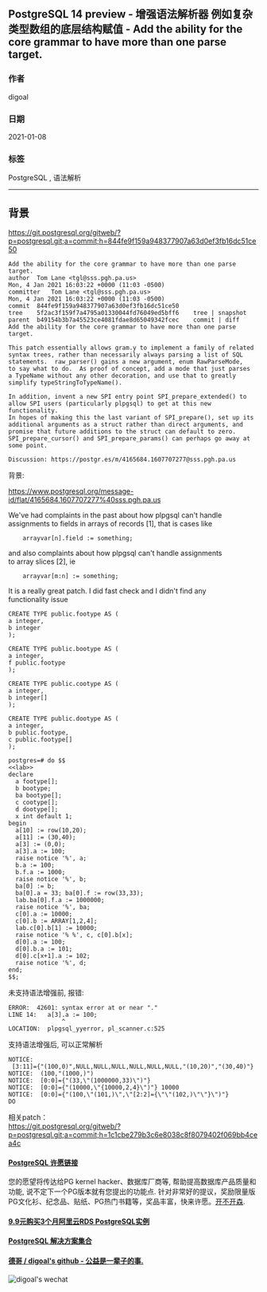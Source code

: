 ## PostgreSQL 14 preview - 增强语法解析器 例如复杂类型数组的底层结构赋值 - Add the ability for the core grammar to have more than one parse target.  
  
### 作者  
digoal  
  
### 日期  
2021-01-08   
  
### 标签  
PostgreSQL , 语法解析   
  
----  
  
## 背景  
https://git.postgresql.org/gitweb/?p=postgresql.git;a=commit;h=844fe9f159a948377907a63d0ef3fb16dc51ce50  
  
```  
Add the ability for the core grammar to have more than one parse target.  
author	Tom Lane <tgl@sss.pgh.pa.us>	  
Mon, 4 Jan 2021 16:03:22 +0000 (11:03 -0500)  
committer	Tom Lane <tgl@sss.pgh.pa.us>	  
Mon, 4 Jan 2021 16:03:22 +0000 (11:03 -0500)  
commit	844fe9f159a948377907a63d0ef3fb16dc51ce50  
tree	5f2ac3f159f7a4795a01330044fd76049ed5bff6	tree | snapshot  
parent	b49154b3b7a45523ce4081fdae8d65049342fcec	commit | diff  
Add the ability for the core grammar to have more than one parse target.  
  
This patch essentially allows gram.y to implement a family of related  
syntax trees, rather than necessarily always parsing a list of SQL  
statements.  raw_parser() gains a new argument, enum RawParseMode,  
to say what to do.  As proof of concept, add a mode that just parses  
a TypeName without any other decoration, and use that to greatly  
simplify typeStringToTypeName().  
  
In addition, invent a new SPI entry point SPI_prepare_extended() to  
allow SPI users (particularly plpgsql) to get at this new functionality.  
In hopes of making this the last variant of SPI_prepare(), set up its  
additional arguments as a struct rather than direct arguments, and  
promise that future additions to the struct can default to zero.  
SPI_prepare_cursor() and SPI_prepare_params() can perhaps go away at  
some point.  
  
Discussion: https://postgr.es/m/4165684.1607707277@sss.pgh.pa.us  
```  
  
背景:  
  
https://www.postgresql.org/message-id/flat/4165684.1607707277%40sss.pgh.pa.us  
  
  
We've had complaints in the past about how plpgsql can't handle  
assignments to fields in arrays of records [1], that is cases like  
   
```  
	arrayvar[n].field := something;  
```  
  
and also complaints about how plpgsql can't handle assignments  
to array slices [2], ie  
  
```  
	arrayvar[m:n] := something;  
```  
  
It is a really great patch. I did fast check and I didn't find any  
functionality issue  
  
  
```  
CREATE TYPE public.footype AS (  
a integer,  
b integer  
);  
  
CREATE TYPE public.bootype AS (  
a integer,  
f public.footype  
);  
  
CREATE TYPE public.cootype AS (  
a integer,  
b integer[]  
);  
  
CREATE TYPE public.dootype AS (  
a integer,  
b public.footype,  
c public.footype[]  
);  
  
postgres=# do $$  
<<lab>>  
declare  
  a footype[];  
  b bootype;  
  ba bootype[];  
  c cootype[];  
  d dootype[];  
  x int default 1;  
begin  
  a[10] := row(10,20);  
  a[11] := (30,40);  
  a[3] := (0,0);  
  a[3].a := 100;  
  raise notice '%', a;  
  b.a := 100;  
  b.f.a := 1000;  
  raise notice '%', b;  
  ba[0] := b;  
  ba[0].a = 33; ba[0].f := row(33,33);  
  lab.ba[0].f.a := 1000000;  
  raise notice '%', ba;  
  c[0].a := 10000;  
  c[0].b := ARRAY[1,2,4];  
  lab.c[0].b[1] := 10000;  
  raise notice '% %', c, c[0].b[x];  
  d[0].a := 100;  
  d[0].b.a := 101;  
  d[0].c[x+1].a := 102;  
  raise notice '%', d;  
end;  
$$;  
```  
  
未支持语法增强前, 报错:  
  
```  
ERROR:  42601: syntax error at or near "."  
LINE 14:   a[3].a := 100;  
               ^  
LOCATION:  plpgsql_yyerror, pl_scanner.c:525  
```  
  
支持语法增强后, 可以正常解析  
  
```  
NOTICE:  
 [3:11]={"(100,0)",NULL,NULL,NULL,NULL,NULL,NULL,"(10,20)","(30,40)"}  
NOTICE:  (100,"(1000,)")  
NOTICE:  [0:0]={"(33,\"(1000000,33)\")"}  
NOTICE:  [0:0]={"(10000,\"{10000,2,4}\")"} 10000  
NOTICE:  [0:0]={"(100,\"(101,)\",\"[2:2]={\"\"(102,)\"\"}\")"}  
DO  
```  
  
相关patch：  
https://git.postgresql.org/gitweb/?p=postgresql.git;a=commit;h=1c1cbe279b3c6e8038c8f8079402f069bb4cea4c  
   
  
  
    
  
#### [PostgreSQL 许愿链接](https://github.com/digoal/blog/issues/76 "269ac3d1c492e938c0191101c7238216")
您的愿望将传达给PG kernel hacker、数据库厂商等, 帮助提高数据库产品质量和功能, 说不定下一个PG版本就有您提出的功能点. 针对非常好的提议，奖励限量版PG文化衫、纪念品、贴纸、PG热门书籍等，奖品丰富，快来许愿。[开不开森](https://github.com/digoal/blog/issues/76 "269ac3d1c492e938c0191101c7238216").  
  
  
#### [9.9元购买3个月阿里云RDS PostgreSQL实例](https://www.aliyun.com/database/postgresqlactivity "57258f76c37864c6e6d23383d05714ea")
  
  
#### [PostgreSQL 解决方案集合](https://yq.aliyun.com/topic/118 "40cff096e9ed7122c512b35d8561d9c8")
  
  
#### [德哥 / digoal's github - 公益是一辈子的事.](https://github.com/digoal/blog/blob/master/README.md "22709685feb7cab07d30f30387f0a9ae")
  
  
![digoal's wechat](../pic/digoal_weixin.jpg "f7ad92eeba24523fd47a6e1a0e691b59")
  
